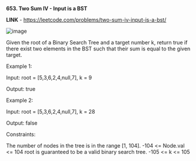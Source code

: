 **653. Two Sum IV - Input is a BST**

**LINK** - https://leetcode.com/problems/two-sum-iv-input-is-a-bst/

![image](https://user-images.githubusercontent.com/92528845/190233429-f061b099-6709-4dc1-a137-734b46957739.png)


Given the root of a Binary Search Tree and a target number k, return true if there exist two elements in the BST such that their sum is equal to the given target.
 

Example 1:

Input: root = [5,3,6,2,4,null,7], k = 9

Output: true


Example 2:

Input: root = [5,3,6,2,4,null,7], k = 28

Output: false
 

Constraints:

The number of nodes in the tree is in the range [1, 104].
-104 <= Node.val <= 104
root is guaranteed to be a valid binary search tree.
-105 <= k <= 105

